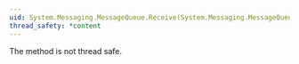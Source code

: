```yaml
---
uid: System.Messaging.MessageQueue.Receive(System.Messaging.MessageQueueTransaction)
thread_safety: *content
---
```


The method is not thread safe.


